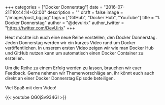 +++
categories = ["Docker Donnerstag"]
date = "2016-07-21T10:44:14+02:00"
description = ""
draft = false
image = "/images/post_bg.jpg"
tags = ["GitHub", "Docker Hub", "YouTube"]
title = "1. Docker Donnerstag"
author = "@devulrix"
author_twitter = "https://twitter.com/DevUlrix"
+++

Heut möchte ich euch eine neue Reihe vorstellen, den Docker Donnerstag. Jeden Donnerstag werden wir ein kurzes Video rund um Docker veröffentlichen. In unserem ersten Video zeigen wir wie man Docker Hub und GitHub nutzen kann um automatisch einen Docker Container zu erstellen.

Um die Reihe zu einem Erfolg werden zu lassen, brauchen wir euer Feedback. Gerne nehmen wir Themenvorschläge an, ihr könnt euch auch direkt an einer Docker Donnerstag Episode beteiligen.

Viel Spaß mit dem Video!

{{< youtube QG0jSv934GI >}}
<!--more-->
